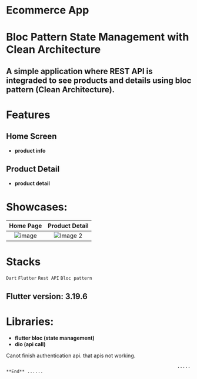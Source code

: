 # Ecommerce App

# Bloc Pattern State Management with Clean Architecture

## A simple application where REST API is integraded to see products and details using bloc pattern (Clean Architecture). 
    
# Features
## Home Screen
  - **product info**

## Product Detail
  - **product detail**
    

# Showcases:

| Home Page                                       | Product Detail                                       | 
|:---------------------------------------------:| :---------------------------------------------:| 
| ![image](https://github.com/user-attachments/assets/32f2213e-b4a0-4953-aed0-08247a9ed085) | ![Image 2](https://github.com/user-attachments/assets/5b9fdca6-22b9-4e55-ae02-ad5ad2875a9d) |  

# Stacks

`Dart`   `Flutter`   `Rest API`    `Bloc pattern`  
                                                  
                                                       
## Flutter version: 3.19.6


# Libraries: 
- **flutter bloc (state management)**
- **dio (api call)**

Canot finish authentication api. that apis not working.


                                                                     ..... **End** ......
 

